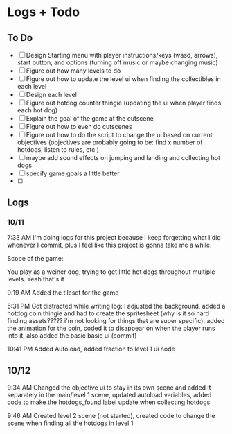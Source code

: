 # Logs + Todo

## To Do

- [ ] Design Starting menu with player instructions/keys (wasd, arrows), start button, and options (turning off music or maybe changing music)
- [ ] Figure out how many levels to do
- [ ] Figure out how to update the level ui when finding the collectibles in each level
- [ ] Design each level
- [ ] Figure out hotdog counter thingie (updating the ui when player finds each hot dog)
- [ ] Explain the goal of the game at the cutscene
- [ ] Figure out how to even do cutscenes
- [ ] Figure out how to do the script to change the ui based on current objectives (objectives are probably going to be: find x number of hotdogs, listen to rules, etc )
- [ ] maybe add sound effects on jumping and landing and collecting hot dogs
- [ ] specify game goals a little better
- [ ] 

## Logs

### 10/11

7:33 AM I'm doing logs for this project because I keep forgetting what I did whenever I commit, plus I feel like this project is gonna take me a while.

Scope of the game:

You play as a weiner dog, trying to get little hot dogs throughout multiple levels. Yeah that's it

9:19 AM Added the tileset for the game

5:31 PM Got distracted while writing log: I adjusted the background, added a hotdog coin thingie and had to create the spritesheet (why is it so hard finding assets????? i'm not looking for things that are super specific), added the animation for the coin, coded it to disappear on when the player runs into it, also added the basic basic ui (commit)

10:41 PM Added Autoload, added fraction to level 1 ui node

## 10/12

9:34 AM Changed the objective ui to stay in its own scene and added it separately in the main/level 1 scene, updated autoload variables, added code to make the hotdogs_found label update when collecting hotdogs

9:46 AM Created level 2 scene (not started), created code to change the scene when finding all the hotdogs in level 1